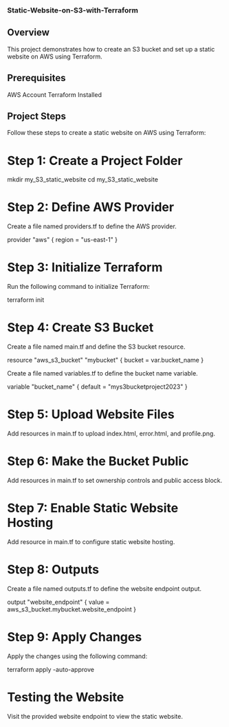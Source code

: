 ### Static-Website-on-S3-with-Terraform
## Overview
This project demonstrates how to create an S3 bucket and set up a static website on AWS using Terraform. 

## Prerequisites
AWS Account
Terraform Installed

## Project Steps
Follow these steps to create a static website on AWS using Terraform:

# Step 1: Create a Project Folder

mkdir my_S3_static_website
cd my_S3_static_website

# Step 2: Define AWS Provider
Create a file named providers.tf to define the AWS provider.

provider "aws" {
  region = "us-east-1"
}

# Step 3: Initialize Terraform
Run the following command to initialize Terraform:

terraform init

# Step 4: Create S3 Bucket
Create a file named main.tf and define the S3 bucket resource.

resource "aws_s3_bucket" "mybucket" {
  bucket = var.bucket_name
}

Create a file named variables.tf to define the bucket name variable.

variable "bucket_name" {
  default = "mys3bucketproject2023"
}

# Step 5: Upload Website Files
Add resources in main.tf to upload index.html, error.html, and profile.png.


# Step 6: Make the Bucket Public
Add resources in main.tf to set ownership controls and public access block.

# Step 7: Enable Static Website Hosting
Add resource in main.tf to configure static website hosting.

# Step 8: Outputs
Create a file named outputs.tf to define the website endpoint output.

output "website_endpoint" {
  value = aws_s3_bucket.mybucket.website_endpoint
}

# Step 9: Apply Changes
Apply the changes using the following command:

terraform apply -auto-approve

# Testing the Website
Visit the provided website endpoint to view the static website.
